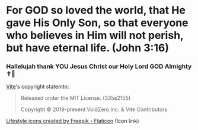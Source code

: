 # For GOD so loved the world, that He gave His Only Son, so that everyone who believes in Him will not perish, but have eternal life. (John 3:16)
### Hallelujah thank YOU Jesus Christ our Holy Lord GOD Almighty ✝️💓 

[Vite](https://vite.dev/)'s copyright statemtn:

> Released under the MIT License. (335e2155)
> 
> Copyright © 2019-present VoidZero Inc. & Vite Contributors

<a href="https://www.flaticon.com/free-icons/lifestyle" title="lifestyle icons">Lifestyle icons created by Freepik - Flaticon</a> (Icon link)
